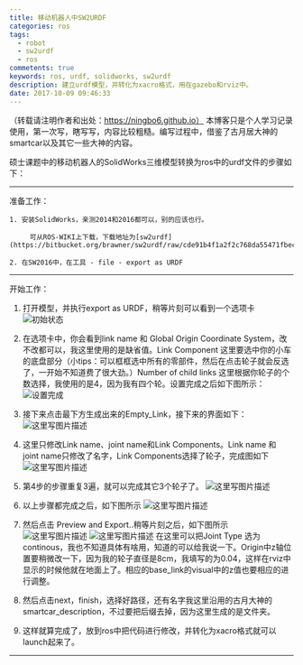 ```yaml
---
title: 移动机器人中SW2URDF
categories: ros
tags: 
  - robot
  - sw2urdf
  - ros
commetents: true
keywords: ros, urdf, solidworks, sw2urdf
description: 建立urdf模型，并转化为xacro格式，用在gazebo和rviz中。
date: 2017-10-09 09:46:33
---
```

（转载请注明作者和出处：https://ningbo6.github.io）
本博客只是个人学习记录使用，第一次写，瞎写写，内容比较粗糙。编写过程中，借鉴了古月居大神的smartcar以及其它一些大神的内容。 

硕士课题中的移动机器人的SolidWorks三维模型转换为ros中的urdf文件的步骤如下：

* * *

准备工作： 

    1. 安装SolidWorks，亲测2014和2016都可以，别的应该也行。 

         可从ROS-WIKI上下载，下载地址为[sw2urdf](https://bitbucket.org/brawner/sw2urdf/raw/cde91b4f1a2f2c768da55471fbec04cb34edd554/INSTALL/Output/sw2urdfSetup.exe) 

    2. 在SW2016中，在工具 - file - export as URDF

* * *

开始工作：

1.  打开模型，并执行export as URDF，稍等片刻可以看到一个选项卡
![初始状态](http://img.blog.csdn.net/20171009092034590?watermark/2/text/aHR0cDovL2Jsb2cuY3Nkbi5uZXQveW5iMTk5MzA0Mjg=/font/5a6L5L2T/fontsize/400/fill/I0JBQkFCMA==/dissolve/70/gravity/SouthEast)
2.  在选项卡中，你会看到link name 和 Global Origin Coordinate System，改不改都可以，我这里使用的是缺省值。Link Component 这里要选中你的小车的底盘部分（小tips：可以框框选中所有的零部件，然后在点击轮子就会反选了，一开始不知道费了很大劲。）Number of child links 这里根据你轮子的个数选择，我使用的是4，因为我有四个轮。设置完成之后如下图所示：
![设置完成](http://img.blog.csdn.net/20171009092128142?watermark/2/text/aHR0cDovL2Jsb2cuY3Nkbi5uZXQveW5iMTk5MzA0Mjg=/font/5a6L5L2T/fontsize/400/fill/I0JBQkFCMA==/dissolve/70/gravity/SouthEast)
3.  接下来点击最下方生成出来的Empty_Link，接下来的界面如下：
![这里写图片描述](http://img.blog.csdn.net/20171009092346570?watermark/2/text/aHR0cDovL2Jsb2cuY3Nkbi5uZXQveW5iMTk5MzA0Mjg=/font/5a6L5L2T/fontsize/400/fill/I0JBQkFCMA==/dissolve/70/gravity/SouthEast)
4.  这里只修改Link name、joint name和Link Components。Link name 和 joint name只修改了名字，Link Components选择了轮子，完成图如下
![这里写图片描述](http://img.blog.csdn.net/20171009092756321?watermark/2/text/aHR0cDovL2Jsb2cuY3Nkbi5uZXQveW5iMTk5MzA0Mjg=/font/5a6L5L2T/fontsize/400/fill/I0JBQkFCMA==/dissolve/70/gravity/SouthEast)
5.  第4步的步骤重复3遍，就可以完成其它3个轮子了。
![这里写图片描述](http://img.blog.csdn.net/20171009092855462?watermark/2/text/aHR0cDovL2Jsb2cuY3Nkbi5uZXQveW5iMTk5MzA0Mjg=/font/5a6L5L2T/fontsize/400/fill/I0JBQkFCMA==/dissolve/70/gravity/SouthEast)

6.  以上步骤都完成之后，如下图所示
![这里写图片描述](http://img.blog.csdn.net/20171009093015299?watermark/2/text/aHR0cDovL2Jsb2cuY3Nkbi5uZXQveW5iMTk5MzA0Mjg=/font/5a6L5L2T/fontsize/400/fill/I0JBQkFCMA==/dissolve/70/gravity/SouthEast)

7.  然后点击 Preview and Export..稍等片刻之后，如下图所示
![这里写图片描述](http://img.blog.csdn.net/20171009093334301?watermark/2/text/aHR0cDovL2Jsb2cuY3Nkbi5uZXQveW5iMTk5MzA0Mjg=/font/5a6L5L2T/fontsize/400/fill/I0JBQkFCMA==/dissolve/70/gravity/SouthEast)
![这里写图片描述](http://img.blog.csdn.net/20171009094000560?watermark/2/text/aHR0cDovL2Jsb2cuY3Nkbi5uZXQveW5iMTk5MzA0Mjg=/font/5a6L5L2T/fontsize/400/fill/I0JBQkFCMA==/dissolve/70/gravity/SouthEast)
在这里可以把Joint Type 选为continous，我也不知道具体有啥用，知道的可以给我说一下。Origin中z轴位置要稍微改一下，因为我的轮子直径是8cm，我填写的为0.04，这样在rviz中显示的时候他就在地面上了。相应的base_link的visual中的z值也要相应的进行调整。
8.  然后点击next，finish，选择好路径，还有名字我这里沿用的古月大神的smartcar_description，不过要把后缀去掉，因为这里生成的是文件夹。
9.  这样就算完成了，放到ros中把代码进行修改，并转化为xacro格式就可以launch起来了。

* * *